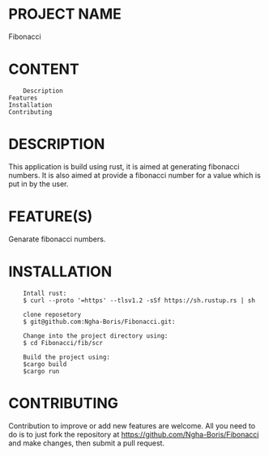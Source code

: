 # PROJECT NAME
Fibonacci

# CONTENT
       	Description
	Features
	Installation
	Contributing

# DESCRIPTION
This application is build using rust, it is aimed at generating fibonacci numbers. It is also aimed at provide a fibonacci number for a value which is put in by the user.

# FEATURE(S)
Genarate fibonacci numbers.

# INSTALLATION
        Intall rust:
        $ curl --proto '=https' --tlsv1.2 -sSf https://sh.rustup.rs | sh

        clone reposetory
        $ git@github.com:Ngha-Boris/Fibonacci.git:

        Change into the project directory using:
        $ cd Fibonacci/fib/scr

        Build the project using:
        $cargo build
        $cargo run

# CONTRIBUTING
Contribution to improve or add new features are welcome. All you need to do is to just fork the repository at https://github.com/Ngha-Boris/Fibonacci and make changes, then submit a pull request.
